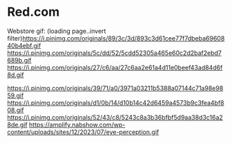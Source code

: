 # Red.com
Webstore
gif:
(loading page..invert filter)https://i.pinimg.com/originals/89/3c/3d/893c3d61cee77f7dbeba6960840b4ebf.gif
https://i.pinimg.com/originals/5c/dd/52/5cdd52305a465e60c2d2baf2ebd7689b.gif
https://i.pinimg.com/originals/27/c6/aa/27c6aa2e61a4d11e0beef43ad84d6f8d.gif








https://i.pinimg.com/originals/39/71/a0/3971a03211b5388a07144c71a98e9859.gif
https://i.pinimg.com/originals/d1/0b/14/d10b14c42d6459a4573b9c3fea4bf808.gif
https://i.pinimg.com/originals/52/43/c8/5243c8a3b36bfbf5d9aa38d3c16a28de.gif
https://amplify.nabshow.com/wp-content/uploads/sites/12/2023/07/eye-perception.gif